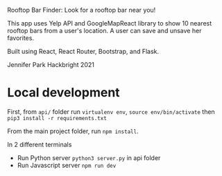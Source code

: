 Rooftop Bar Finder: Look for a rooftop bar near you!

This app uses Yelp API and GoogleMapReact library to show 10 nearest rooftop bars from a user's location. A user can save and unsave her favorites. 

Built using React, React Router, Bootstrap, and Flask.

Jennifer Park Hackbright 2021

# Local development

First, from `api/` folder run `virtualenv env`, `source env/bin/activate` then
`pip3 install -r requirements.txt`

From the main project folder, run `npm install`.

In 2 different terminals

- Run Python server `python3 server.py` in api folder
- Run Javascript server `npm run dev`
